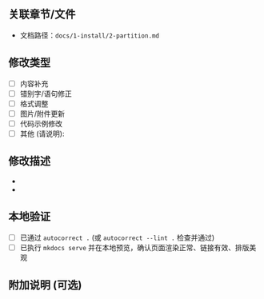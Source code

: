 ## 关联章节/文件
<!-- 请填写您修改的文档路径或代码文件路径，例如： -->
- 文档路径：`docs/1-install/2-partition.md`

## 修改类型
<!-- 请选择一项或多项，并用 [x] 标记 -->
- [ ] 内容补充
- [ ] 错别字/语句修正
- [ ] 格式调整
- [ ] 图片/附件更新
- [ ] 代码示例修改
- [ ] 其他 (请说明):

## 修改描述
<!-- 请简要描述您本次修改的主要内容和原因 -->
-
-

## 本地验证
<!-- 请确保您已在本地完成以下检查 -->
- [ ] 已通过 `autocorrect .` (或 `autocorrect --lint .` 检查并通过)
- [ ] 已执行 `mkdocs serve` 并在本地预览，确认页面渲染正常、链接有效、排版美观

## 附加说明 (可选)
<!-- 如有其他需要说明的事项，请在此填写 -->

